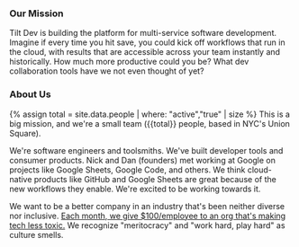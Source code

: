 
### Our Mission

Tilt Dev is building the platform for multi-service software
development. Imagine if every time you hit save, you could kick off workflows
that run in the cloud, with results that are accessible across your team
instantly and historically. How much more productive could you be? What
dev collaboration tools have we not even thought of yet?

### About Us

{% assign total = site.data.people | where: "active","true" | size %}
This is a big mission, and we're a small team ({{total}} people, based in NYC's Union Square).

We're software engineers and toolsmiths. We've built developer tools and
consumer products. Nick and Dan (founders) met working at Google on projects
like Google Sheets, Google Code, and others. We think cloud-native products like
GitHub and Google Sheets are great because of the new workflows they
enable. We're excited to be working towards it.

We want to be a better company in an industry that's been neither diverse nor
inclusive. [Each month, we give $100/employee to an org that's making tech less
toxic.](https://github.com/tilt-dev/company/tree/master/donations) We recognize 
"meritocracy" and "work hard, play hard" as culture smells.
